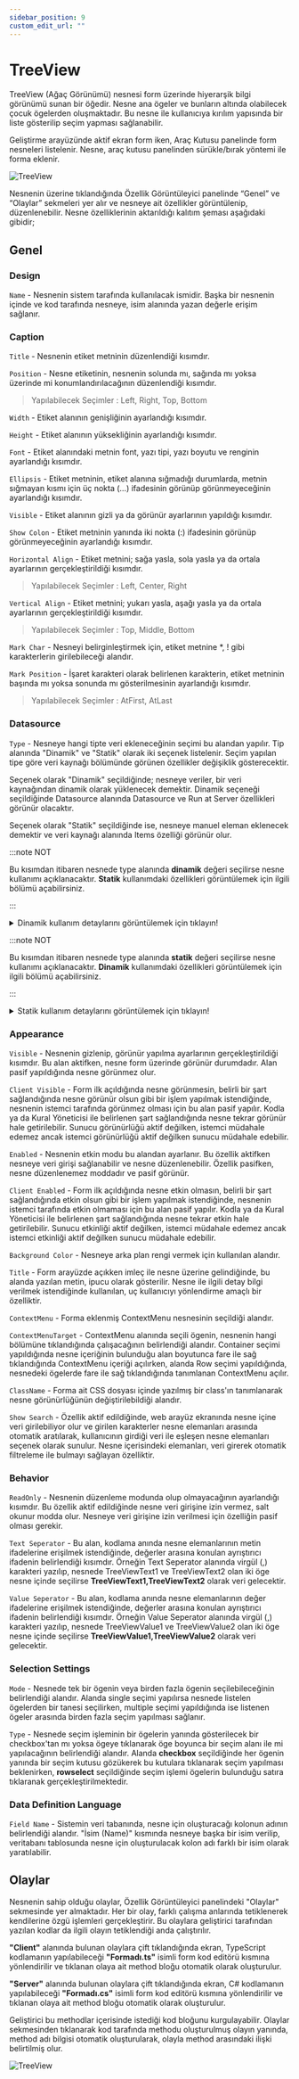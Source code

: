 ```yaml
---
sidebar_position: 9
custom_edit_url: ""
---
```


# TreeView

TreeView (Ağaç Görünümü) nesnesi form üzerinde hiyerarşik bilgi görünümü sunan bir öğedir. Nesne ana ögeler ve bunların altında olabilecek çocuk ögelerden oluşmaktadır. Bu nesne ile kullanıcıya kırılım yapısında bir liste gösterilip seçim yapması sağlanabilir.

Geliştirme arayüzünde aktif ekran form iken, Araç Kutusu panelinde form nesneleri listelenir. Nesne, araç kutusu panelinden sürükle/bırak yöntemi ile forma eklenir.

![TreeView](https://docsbimser.blob.core.windows.net/imagecontainer/auto-uploadadfbde7d-2de9-48a3-9c93-3006903c8f0e)

Nesnenin üzerine tıklandığında Özellik Görüntüleyici panelinde “Genel” ve “Olaylar” sekmeleri yer alır ve nesneye ait özellikler görüntülenip, düzenlenebilir. Nesne özelliklerinin aktarıldığı kalıtım şeması aşağıdaki gibidir;

## Genel

### Design

`Name` - Nesnenin sistem tarafında kullanılacak ismidir. Başka bir nesnenin içinde ve kod tarafında nesneye, isim alanında yazan değerle erişim sağlanır.

### Caption

`Title` - Nesnenin etiket metninin düzenlendiği kısımdır.

`Position` - Nesne etiketinin, nesnenin solunda mı, sağında mı yoksa üzerinde mi konumlandırılacağının düzenlendiği kısımdır.

>Yapılabilecek Seçimler : Left, Right, Top, Bottom

`Width` - Etiket alanının genişliğinin ayarlandığı kısımdır.

`Height` - Etiket alanının yüksekliğinin ayarlandığı kısımdır.

`Font` - Etiket alanındaki metnin font, yazı tipi, yazı boyutu ve renginin ayarlandığı kısımdır.

`Ellipsis` - Etiket metninin, etiket alanına sığmadığı durumlarda, metnin sığmayan kısmı için üç nokta (…) ifadesinin görünüp görünmeyeceğinin ayarlandığı kısımdır.

`Visible` - Etiket alanının gizli ya da görünür ayarlarının yapıldığı kısımdır.

`Show Colon` - Etiket metninin yanında iki nokta (:) ifadesinin görünüp görünmeyeceğinin ayarlandığı kısımdır.

`Horizontal Align` - Etiket metnini; sağa yasla, sola yasla ya da ortala ayarlarının gerçekleştirildiği kısımdır.

>Yapılabilecek Seçimler : Left, Center, Right

`Vertical Align` - Etiket metnini; yukarı yasla, aşağı yasla ya da ortala ayarlarının gerçekleştirildiği kısımdır.

>Yapılabilecek Seçimler : Top, Middle, Bottom

`Mark Char` - Nesneyi belirginleştirmek için, etiket metnine *, ! gibi karakterlerin girilebileceği alandır.

`Mark Position` - İşaret karakteri olarak belirlenen karakterin, etiket metninin başında mı yoksa sonunda mı gösterilmesinin ayarlandığı kısımdır.

>Yapılabilecek Seçimler : AtFirst, AtLast

### Datasource

`Type` - Nesneye hangi tipte veri ekleneceğinin seçimi bu alandan yapılır. Tip alanında "Dinamik" ve "Statik" olarak iki seçenek listelenir. Seçim yapılan tipe göre veri kaynağı bölümünde görünen özellikler değişiklik gösterecektir.

Seçenek olarak "Dinamik" seçildiğinde; nesneye veriler, bir veri kaynağından dinamik olarak yüklenecek demektir. Dinamik seçeneği seçildiğinde Datasource alanında Datasource ve Run at Server özellikleri görünür olacaktır.

Seçenek olarak "Statik" seçildiğinde ise, nesneye manuel eleman eklenecek demektir ve veri kaynağı alanında Items özelliği görünür olur.

:::note NOT

Bu kısımdan itibaren nesnede type alanında **dinamik** değeri seçilirse nesne kullanımı açıklanacaktır. **Statik** kullanımdaki özellikleri görüntülemek için ilgili bölümü açabilirsiniz.

:::

<details>
  <summary>Dinamik kullanım detaylarını görüntülemek için tıklayın!</summary>
  <div>

`DataSource` - Nesnede, bir veri kaynağından gelen değerleri listeleyebilmek için kullanılacak alandır. Projede Çözüm Gezgini alanındaki DataSource bölümüne eklenmiş ve başarıyla derlenen veri kaynağı tanımı, nesnenin Datasource) kısmından seçilebilir olur.

![TreeView](https://docsbimser.blob.core.windows.net/imagecontainer/auto-upload90cc71b2-3129-4893-b83d-428a5d2f600f)

![TreeView](https://docsbimser.blob.core.windows.net/imagecontainer/auto-upload54717ce3-5c2d-4d15-ae38-bc3986bdbd9f)

`RunAtServer` - Bu seçenek nesneye bağlanan sorgunun, sunucudan mı istemciden mi çalıştırılacağının belirlendiği seçenektir.

Bu seçenek aktif edilirse web arayüzünde forma tıklandığında, form açılmadan önce sorgu, sunucu tarafında çalıştırılır, form açıldığında nesneye sorgu sonucu yüklenmiş olarak gelir. Seçenek pasif yapıldığında web arayüzünde forma tıklandığında, form açıldıktan sonra nesneye sorgunun sonuç değerleri yüklenmeye başlar.

Sorgu sonucunun yüklenmesi için geçen bekleme süresi, bu özellik aktifken formun açılma anında, özellik pasifken form hızlı açıldıktan sonra nesneye verinin yüklenmesi anında etkili olur.

`Value Expression` - Veri Kaynağı kısmından bir veri kaynağı tanımı seçildiğinde bu alan görünür olur. Seçilen veri kaynağından dönen tüm kolonlar bu alanda listelenir. Kullanıcı arayüzden seçim yaptığında, yapılan seçimin kayıt alanının hangi kolon değeri olacağı bu alanda belirlenir.

Örneğin nesneye kullanıcıların listesini getiren bir sorgu bağlanmış olsun. Sorgudan ID (Kullanıcı Adı), FIRSTNAME (İsim), EMAIL (Mail Adresi) kolonları dönüyor olsun. Bu nesnenin amacı kullanıcı seçimi olduğu için seçilen kullanıcının benzersiz kayıt değeri ID kolonunda bulunduğundan, Değer İfadesi kısmında sorgudan dönen ID kolonu seçilmelidir.

`Display Expression` - Veri Kaynağı kısmından bir veri kaynağı tanımı seçildiğinde bu alan görünür olur. Seçilen veri kaynağından dönen tüm kolonlar bu alanda listelenir. Kullanıcı arayüzden seçim yaptığında, nesne içerisinde görünecek ifadenin hangi sorgu kolonundan geleceği bu alanda belirlenir.

Örneğin nesneye kullanıcıların listesini getiren bir sorgu bağlanmış olsun. Sorgudan ID (Kullanıcı Adı), FIRSTNAME (İsim), LASTNAME (Soyisim), EMAIL (Mail Adresi) kolonları dönüyor olsun. Bu nesnenin amacı kullanıcı seçimi olduğu için seçilen kullanıcının FIRSTNAME ve LASTNAME kolonlarından dönen değerleri nesne içinde görüntülenmek istenecektir. O yüzden Görünür İfadesi kısmında bu kolon değerleri seçilir.

`Display Format` - Görünüm İfadesi alanından seçilen kolon ya da kolonlar otomatik olarak bu alana da eklenir. Nesnede listelenecek eleman metinlerine görünüm formatı belirlemek için kullanılan alandır. Elemanların istenen bir formatta gösterilmesi için, ilgili format yapısı bu alanda belirtilebilir. Ve nesne seçimi sonrası nesnede görüntülenecek değerin web arayüzde uç kullanıcılara belirlenen formatta görünmesi sağlanabilir.

Formatlamada kullanılabilecek format tiplerine, alana odaklanıldığında çıkan bilgi mesajındaki linkten (https://shopify.github.io/liquid/) erişilebilir ve gerçekleştirilmek istenen format yapısı Görünüm Formatı alanında ilgili sütun için uygulanabilir.

`Hierarcy Type` - Nesneye veri kaynağı tanımlandığında, veri kaynağında hangi tipe göre verilerin kırılımlı olacağının belirlendiği alandır. 

Örneğin nesneye bir REST sorgusu tanımlanıp, sorgu sonucunda listelenen ögelerin her birinde id ve hangi id'ye bağlı olduğunu belli eden parentid anahtarları içeriyorsa nesnede Hierarcy Type alanında Parent By seçilebilirken; REST sorugusu sonucundaki ögelerin içinde direkt olarak çocuk öge içeriyorsa Children By seçilmelidir.

Nesneye SQL sorgusu tanımlı ve sorguda ID, PARENTID ve TEXT gibi ögelerin birbirleri ile ilişkisini belli eder sonuçlar dönüyorsa, alanda Parent By seçilebilir.

***SQL Veri Kaynağı içeriği aşağıdaki gibi ise Parent By seçilmelidir.***

| **ID** 	| **PARENTID** 	| **TEXT** 	|
|---	|---	|---	|
| 1 	| 0 	| 1. Ana Öge 	|
| 2 	| 1 	| 1.1 Çocuk Başlık 	|
| 3 	| 1 	| 1.2 Çocuk Alt Başlık 	|
| 4 	| 3 	| 1.2.1 Çocuk Alt Başlık 	|
| 5 	| 0 	| 2. Ana Öge 	|
| 6 	| 5 	| 2.1 Çocuk Başlık 	|
| 7 	| 6 	| 2.1.1 Çocuk Alt Başlık 	|

***REST Veri Kaynağı içeriği aşağıdaki gibi ise Parent By seçilmelidir.***

```json

{
    "key": "1",
    "icon": null,
    "text": "Item1",
    "parentKey": null,
    "selected": true,
    "disabled": false,
    "expand": false
},
{
    "key": "2",
    "icon": null,
    "text": "Item2",
    "parentKey": "1",
    "selected": false,
    "disabled": false,
    "expand": false
},
{
    "key": "3",
    "icon": null,
    "text": "Item3",
    "parentKey": null,
    "selected": false,
    "disabled": false,
    "expand": false
}

```

***REST Veri Kaynağı içeriği aşağıdaki gibi ise Children By seçilmelidir.***

```json

{
    "id": "1",
    "icon": null,
    "text": "Item1",
    "childrenKey": [
        {
            "id": "2",
            "icon": null,
            "text": "Item2",
            "childrenKey": [],
            "selected": false,
            "disabled": false,
            "expand": false
        },
        {
            "id": "3",
            "icon": null,
            "text": "Item3",
            "childrenKey": [],
            "selected": false,
            "disabled": false,
            "expand": false
        }
    ],
    "selected": false,
    "disabled": false,
    "expand": false
}

```

>Yapılabilecek Seçimler : Parent By, Children By

`Not Recursive` - Nesne veri kaynağında seçili sorgu sonucunun özyinemeli (recursive) olup olmadığının seçildiği alandır. Nesneye bağlanan sorgu kırılımlı olarak listelenmiyorsa özellik aktif edililir. Aktif edildiğinde nesnede tanımlı sorguda kırılım bulunmuyor ama kırılımlı hale çevirmesini istenmiş olur.

`Parent Key` - Hierarcy Type alanında Parent By seçildiğinde gözüken alandır. DataSource üzerinden gelen veri özyinelemeli (recursive) olarak gelmediğinde, gelen veriyi nesne üzerinde düzgünce yansıtabilmek için manipüle edilmesi, iç içe bir kırılım yapısı oluşturulması gerekmektedir. Hierarcy Type alanında Parent By seçilmesi ile gelen bu veride yerleşimin mevcut ögenin bağlı olduğu ögesi (parent) bulunup bunun altına yerleştirilmesi ile meydana gelineceğini ifade edilir.

Örneğin yukarıdaki 1 numaralı alt alta öge içeren json örneği gibi sonuç geliyorsa Hierarchy Type alanında Parent By seçilip, Parent Key alanında parentkey özelliği seçilebilir. SQL sorgusu örneğinde ise Hierarchy Type alanında Parent By seçilip, Parent Key alanında PARENTID kolonu seçilebilir.

`Children Key` - Hierarcy Type alanında Children By seçildiğinde gözüken alandır. DataSource üzerinden gelen veri özyinelemeli (recursive) olarak gelmediğinde, gelen veriyi nesne üzerinde düzgünce yansıtabilmek için manipüle edilmesi, iç içe bir kırılım yapısı oluşturulması gerekmektedir. Hierarcy Type alanında Children By seçilmesi ile gelen bu veride yerleşimin mevcut ögenin altındaki çocukları (child) bulunup bunun altına yerleştirilmesi ile meydana gelineceğini ifade edilir.

Örneğin yukarıdaki 2 numaralı iç içe ögelerin listelendiği json örneği gibi sonuç geliyorsa, Hierarchy Type alanında Children By seçilip, Children Key alanında childrenkey özelliği seçilebilir. 

  </div>
</details>

:::note NOT

Bu kısımdan itibaren nesnede type alanında **statik** değeri seçilirse nesne kullanımı açıklanacaktır. **Dinamik** kullanımdaki özellikleri görüntülemek için ilgili bölümü açabilirsiniz.

:::

<details>
  <summary>Statik kullanım detaylarını görüntülemek için tıklayın!</summary>
  <div>

`Items` - Nesnede, bir veri kaynağından gelen kayıtlar değil, geliştirme anında manuel eklenen elemanlar listelenmek istendiğinde, eleman tanımlama işlemi bu alandan yapılır. Liste elemanlarının belirlendiği kısımdır. Bu alandan nesneye yeni eleman eklenebilir, mevcut bir eleman silinebilir veya düzenlenebilir. TreeView nesnesine elle eleman eklemek için 3 nokta ifadesine tıklanılır.

![TreeView](https://docsbimser.blob.core.windows.net/imagecontainer/auto-upload9fc47ad4-5ebd-44fb-95ab-c059fb15e6a5)

Açılan pencerede “Ekle” butonuna tıklanarak nesnenin ana elemanlarını oluşturacak öge eklenebilir.

![TreeView](https://docsbimser.blob.core.windows.net/imagecontainer/auto-uploada541a676-9b0b-49b4-ac5d-b9b0bbf73ea6)

Ana öge eklendiğinde pencerenin sol tarafındaki panelde ögeler listelenirken, sağ tarafta o nesnenin özellikleri bulunmaktadır.

![TreeView](https://docsbimser.blob.core.windows.net/imagecontainer/auto-upload79026538-c252-4073-be4e-b5af46b677aa)

`Key` - Ögeye verilecek anahtar değeri bu alana yazılır, ekli diğer ögelerdeki key alanlarında tanımlanmış değerlerden farklı olmalıdır, aynı değer yazılırsa ekleme işlemi yapılmaz.

`Title` - Ögeye verilecek isim bu alana yazılır.

`Checked` - Ögenin seçilmiş olarak gösteriminin ayarlandığı alandır. Seçili ise öge yanındaki CheckBox seçili olarak gözükecektir. Checked ile yapılan seçimin gözükmesi için, Selection Settings bölümündeki Type alanında **checkbox** seçimi yapılmalıdır.

`Selected` - Ögenin form üzerinde seçili halde gelmesi için kullanılır. Seçili olması istenen öge için aktif hale getirilir. Aktid edildiğinde öge, kendisi genişliğindeki görselle seçildiği gösterilir.  

`Expand` - Ögenin altında bulunan kırılımın açık olarak gelmesi için kullanılır. 

`Icon` - Ögenin öncesinde bir ikon gösterilmesi isteniyorsa ikon seçimindeki üç noktaya tıklanarak İkon Bulucu içinde gelen resimlerden seçim yapılabilir.

`Children Items` - Öge altında olması istenen başka bir eleman daha varsa Children Items’taki üç noktaya tıklanarak ekleme yapılabilir. Açılan pencerede ekle butonuna basıldığında gelen özellikler bir önceki pencere ile aynı olup, “Kaydet” butonuna tıklanarak çocuk elemanlar ana elemanın altına gelecek şekilde kaydedilir.

  </div>
</details>

### Appearance

`Visible` - Nesnenin gizlenip, görünür yapılma ayarlarının gerçekleştirildiği kısımdır. Bu alan aktifken, nesne form üzerinde görünür durumdadır. Alan pasif yapıldığında nesne görünmez olur.

`Client Visible` - Form ilk açıldığında nesne görünmesin, belirli bir şart sağlandığında nesne görünür olsun gibi bir işlem yapılmak istendiğinde, nesnenin istemci tarafında görünmez olması için bu alan pasif yapılır. Kodla ya da Kural Yöneticisi ile belirlenen şart sağlandığında nesne tekrar görünür hale getirilebilir. Sunucu görünürlüğü aktif değilken, istemci müdahale edemez ancak istemci görünürlüğü aktif değilken sunucu müdahale edebilir.

`Enabled` - Nesnenin etkin modu bu alandan ayarlanır. Bu özellik aktifken nesneye veri girişi sağlanabilir ve nesne düzenlenebilir. Özellik pasifken, nesne düzenlenemez moddadır ve pasif görünür.

`Client Enabled` - Form ilk açıldığında nesne etkin olmasın, belirli bir şart sağlandığında etkin olsun gibi bir işlem yapılmak istendiğinde, nesnenin istemci tarafında etkin olmaması için bu alan pasif yapılır. Kodla ya da Kural Yöneticisi ile belirlenen şart sağlandığında nesne tekrar etkin hale getirilebilir. Sunucu etkinliği aktif değilken, istemci müdahale edemez ancak istemci etkinliği aktif değilken sunucu müdahale edebilir.

`Background Color` - Nesneye arka plan rengi vermek için kullanılan alandır.

`Title` - Form arayüzde açıkken imleç ile nesne üzerine gelindiğinde, bu alanda yazılan metin, ipucu olarak gösterilir. Nesne ile ilgili detay bilgi verilmek istendiğinde kullanılan, uç kullanıcıyı yönlendirme amaçlı bir özelliktir.

`ContextMenu` - Forma eklenmiş ContextMenu nesnesinin seçildiği alandır.

`ContextMenuTarget` - ContextMenu alanında seçili ögenin, nesnenin hangi bölümüne tıklandığında çalışacağının belirlendiği alandır. Container seçimi yapıldığında nesne içeriğinin bulunduğu alan boyutunca fare ile sağ tıklandığında ContextMenu içeriği açılırken, alanda Row seçimi yapıldığında, nesnedeki ögelerde fare ile sağ tıklandığında tanımlanan ContextMenu açılır.

`ClassName` - Forma ait CSS dosyası içinde yazılmış bir class'ın tanımlanarak nesne görünürlüğünün değiştirilebildiği alandır.

`Show Search` - Özellik aktif edildiğinde, web arayüz ekranında nesne içine veri girilebiliyor olur ve girilen karakterler nesne elemanları arasında otomatik aratılarak, kullanıcının girdiği veri ile eşleşen nesne elemanları seçenek olarak sunulur. Nesne içerisindeki elemanları, veri girerek otomatik filtreleme ile bulmayı sağlayan özelliktir.

### Behavior

`ReadOnly` - Nesnenin düzenleme modunda olup olmayacağının ayarlandığı kısımdır. Bu özellik aktif edildiğinde nesne veri girişine izin vermez, salt okunur modda olur. Nesneye veri girişine izin verilmesi için özelliğin pasif olması gerekir.

`Text Seperator` - Bu alan, kodlama anında nesne elemanlarının metin ifadelerine erişilmek istendiğinde, değerler arasına konulan ayrıştırıcı ifadenin belirlendiği kısımdır. Örneğin Text Seperator alanında virgül (,) karakteri yazılıp, nesnede TreeViewText1 ve TreeViewText2 olan iki öge nesne içinde seçilirse **TreeViewText1,TreeViewText2** olarak veri gelecektir.

`Value Seperator` - Bu alan, kodlama anında nesne elemanlarının değer ifadelerine erişilmek istendiğinde, değerler arasına konulan ayrıştırıcı ifadenin belirlendiği kısımdır. Örneğin Value Seperator alanında virgül (,) karakteri yazılıp, nesnede TreeViewValue1 ve TreeViewValue2 olan iki öge nesne içinde seçilirse **TreeViewValue1,TreeViewValue2** olarak veri gelecektir.

### Selection Settings

`Mode` - Nesnede tek bir ögenin veya birden fazla ögenin seçilebileceğinin belirlendiği alandır. Alanda single seçimi yapılırsa nesnede listelen ögelerden bir tanesi seçilirken, multiple seçimi yapıldığında ise listenen ögeler arasında birden fazla seçim yapılması sağlanır.

`Type` - Nesnede seçim işleminin bir ögelerin yanında gösterilecek bir checkbox'tan mı yoksa ögeye tıklanarak öge boyunca bir seçim alanı ile mi yapılacağının belirlendiği alandır. Alanda **checkbox** seçildiğinde her ögenin yanında bir seçim kutusu gözükerek bu kutulara tıklanarak seçim yapılması beklenirken, **rowselect** seçildiğinde seçim işlemi ögelerin bulunduğu satıra tıklaranak gerçekleştirilmektedir.

### Data Definition Language

`Field Name` - Sistemin veri tabanında, nesne için oluşturacağı kolonun adının belirlendiği alandır. "İsim (Name)" kısmında nesneye başka bir isim verilip, veritabanı tablosunda nesne için oluşturulacak kolon adı farklı bir isim olarak yaratılabilir.

## Olaylar

Nesnenin sahip olduğu olaylar, Özellik Görüntüleyici panelindeki "Olaylar" sekmesinde yer almaktadır. Her bir olay, farklı çalışma anlarında tetiklenerek kendilerine özgü işlemleri gerçekleştirir. Bu olaylara geliştirici tarafından yazılan kodlar da ilgili olayın tetiklendiği anda çalıştırılır.

**"Client"** alanında bulunan olaylara çift tıklandığında ekran, TypeScript kodlamanın yapılabileceği **"Formadı.ts"** isimli form kod editörü kısmına yönlendirilir ve tıklanan olaya ait method bloğu otomatik olarak oluşturulur.

**"Server"** alanında bulunan olaylara çift tıklandığında ekran, C# kodlamanın yapılabileceği **"Formadı.cs"** isimli form kod editörü kısmına yönlendirilir ve tıklanan olaya ait method bloğu otomatik olarak oluşturulur.

Geliştirici bu methodlar içerisinde istediği kod bloğunu kurgulayabilir. Olaylar sekmesinden tıklanarak kod tarafında methodu oluşturulmuş olayın yanında, method adı bilgisi otomatik oluşturularak, olayla method arasındaki ilişki belirtilmiş olur.

![TreeView](https://docsbimser.blob.core.windows.net/imagecontainer/auto-uploadb592f494-4be4-49e2-82ee-153f624dfd5f)